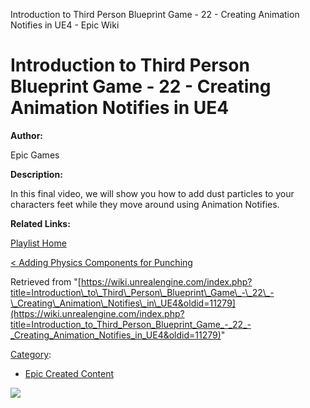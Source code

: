 Introduction to Third Person Blueprint Game - 22 - Creating Animation Notifies in UE4 - Epic Wiki                    

Introduction to Third Person Blueprint Game - 22 - Creating Animation Notifies in UE4
=====================================================================================

**Author:**

Epic Games

**Description:**

In this final video, we will show you how to add dust particles to your characters feet while they move around using Animation Notifies.

**Related Links:**

[Playlist Home](/Category:Epic_Video_Playlists "Category:Epic Video Playlists")

[< Adding Physics Components for Punching](/Introduction_to_Third_Person_Blueprint_Game_-_21_-_Adding_Physics_Components_for_Punching_in_UE4 "Introduction to Third Person Blueprint Game - 21 - Adding Physics Components for Punching in UE4")

  

Retrieved from "[https://wiki.unrealengine.com/index.php?title=Introduction\_to\_Third\_Person\_Blueprint\_Game\_-\_22\_-\_Creating\_Animation\_Notifies\_in\_UE4&oldid=11279](https://wiki.unrealengine.com/index.php?title=Introduction_to_Third_Person_Blueprint_Game_-_22_-_Creating_Animation_Notifies_in_UE4&oldid=11279)"

[Category](/Special:Categories "Special:Categories"):

*   [Epic Created Content](/Category:Epic_Created_Content "Category:Epic Created Content")

  ![](https://tracking.unrealengine.com/track.png)